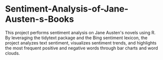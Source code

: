 # Sentiment-Analysis-of-Jane-Austen-s-Books
This project performs sentiment analysis on Jane Austen's novels using R. By leveraging the tidytext package and the Bing sentiment lexicon, the project analyzes text sentiment, visualizes sentiment trends, and highlights the most frequent positive and negative words through bar charts and word clouds.
